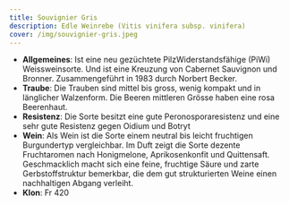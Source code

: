```yaml
---
title: Souvignier Gris
description: Edle Weinrebe (Vitis vinifera subsp. vinifera)
cover: /img/souvignier-gris.jpeg
---
```

* **Allgemeines**: Ist eine neu gezüchtete PilzWiderstandsfähige (PiWi) Weissweinsorte. Und ist eine Kreuzung von Cabernet Sauvignon und Bronner. Zusammengeführt in 1983 durch Norbert Becker.
* **Traube**: Die Trauben sind mittel bis gross, wenig kompakt und in länglicher Walzenform. Die Beeren mittleren Grösse haben eine rosa Beerenhaut.
* **Resistenz**: Die Sorte besitzt eine gute Peronosporaresistenz und eine sehr gute Resistenz gegen Oidium und Botryt
* **Wein**: Als Wein ist die Sorte einem neutral bis leicht fruchtigen Burgundertyp vergleichbar. Im Duft zeigt die Sorte dezente Fruchtaromen nach Honigmelone, Aprikosenkonfit und Quittensaft. Geschmacklich macht sich eine feine, fruchtige Säure und zarte Gerbstoffstruktur bemerkbar, die dem gut strukturierten Weine einen nachhaltigen Abgang verleiht.
* **Klon**: Fr 420